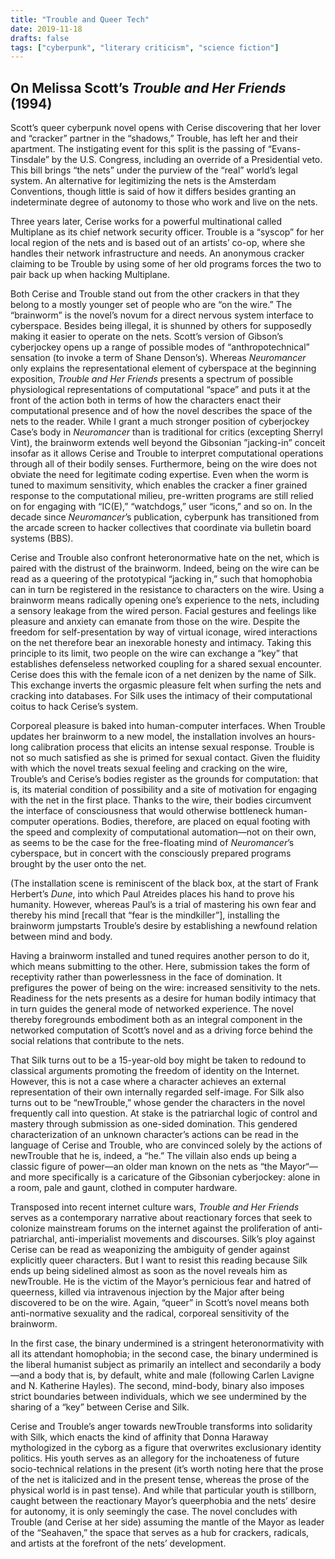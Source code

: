 ```yaml
---
title: "Trouble and Queer Tech"
date: 2019-11-18
drafts: false
tags: ["cyberpunk", "literary criticism", "science fiction"]
---
```

## On Melissa Scott’s *Trouble and Her Friends* (1994)

Scott’s queer cyberpunk novel opens with Cerise discovering that her lover and “cracker” partner in the “shadows,” Trouble, has left her and their apartment. The instigating event for this split is the passing of “Evans-Tinsdale” by the U.S. Congress, including an override of a Presidential veto. This bill brings “the nets” under the purview of the “real” world’s legal system. An alternative for legitimizing the nets is the Amsterdam Conventions, though little is said of how it differs besides granting an indeterminate degree of autonomy to those who work and live on the nets.

Three years later, Cerise works for a powerful multinational called Multiplane as its chief network security officer. Trouble is a “syscop” for her local region of the nets and is based out of an artists’ co-op, where she handles their network infrastructure and needs. An anonymous cracker claiming to be Trouble by using some of her old programs forces the two to pair back up when hacking Multiplane.

Both Cerise and Trouble stand out from the other crackers in that they belong to a mostly younger set of people who are “on the wire.” The “brainworm” is the novel’s novum for a direct nervous system interface to cyberspace. Besides being illegal, it is shunned by others for supposedly making it easier to operate on the nets. Scott’s version of Gibson’s cyberjockey opens up a range of possible modes of “anthropotechnical” sensation (to invoke a term of Shane Denson’s). Whereas *Neuromancer* only explains the representational element of cyberspace at the beginning exposition, *Trouble and Her Friends* presents a spectrum of possible physiological representations of computational “space” and puts it at the front of the action both in terms of how the characters enact their computational presence and of how the novel describes the space of the nets to the reader. While I grant a much stronger position of cyberjockey Case’s body in *Neuromancer* than is traditional for critics (excepting Sherryl Vint), the brainworm extends well beyond the Gibsonian ”jacking-in” conceit insofar as it allows Cerise and Trouble to interpret computational operations through all of their bodily senses. Furthermore, being on the wire does not obviate the need for legitimate coding expertise. Even when the worm is tuned to maximum sensitivity, which enables the cracker a finer grained response to the computational milieu, pre-written programs are still relied on for engaging with “IC(E),” “watchdogs,” user “icons,” and so on. In the decade since *Neuromancer*’s publication, cyberpunk has transitioned from the arcade screen to hacker collectives that coordinate via bulletin board systems (BBS).

Cerise and Trouble also confront heteronormative hate on the net, which is paired with the distrust of the brainworm. Indeed, being on the wire can be read as a queering of the prototypical “jacking in,” such that homophobia can in turn be registered in the resistance to characters on the wire. Using a brainworm means radically opening one’s experience to the nets, including a sensory leakage from the wired person. Facial gestures and feelings like pleasure and anxiety can emanate from those on the wire. Despite the freedom for self-presentation by way of virtual iconage, wired interactions on the net therefore bear an inexorable honesty and intimacy. Taking this principle to its limit, two people on the wire can exchange a “key” that establishes defenseless networked coupling for a shared sexual encounter. Cerise does this with the female icon of a net denizen by the name of Silk. This exchange inverts the orgasmic pleasure felt when surfing the nets and cracking into databases. For Silk uses the intimacy of their computational coitus to hack Cerise’s system.

Corporeal pleasure is baked into human-computer interfaces. When Trouble updates her brainworm to a new model, the installation involves an hours-long calibration process that elicits an intense sexual response. Trouble is not so much satisfied as she is primed for sexual contact. Given the fluidity with which the novel treats sexual feeling and cracking on the wire, Trouble’s and Cerise’s bodies register as the grounds for computation: that is, its material condition of possibility and a site of motivation for engaging with the net in the first place. Thanks to the wire, their bodies circumvent the interface of consciousness that would otherwise bottleneck human-computer operations. Bodies, therefore, are placed on equal footing with the speed and complexity of computational automation—not on their own, as seems to be the case for the free-floating mind of *Neuromancer*’s cyberspace, but in concert with the consciously prepared programs brought by the user onto the net. 

(The installation scene is reminiscent of the black box, at the start of Frank Herbert’s *Dune*, into which Paul Atreides places his hand to prove his humanity. However, whereas Paul’s is a trial of mastering his own fear and thereby his mind [recall that “fear is the mindkiller”], installing the brainworm jumpstarts Trouble’s desire by establishing a newfound relation between mind and body.

Having a brainworm installed and tuned requires another person to do it, which means submitting to the other. Here, submission takes the form of receptivity rather than powerlessness in the face of domination. It prefigures the power of being on the wire: increased sensitivity to the nets. Readiness for the nets presents as a desire for human bodily intimacy that in turn guides the general mode of networked experience. The novel thereby foregrounds embodiment both as an integral component in the networked computation of Scott’s novel and as a driving force behind the social relations that contribute to the nets. 

That Silk turns out to be a 15-year-old boy might be taken to redound to classical arguments promoting the freedom of identity on the Internet. However, this is not a case where a character achieves an external representation of their own internally regarded self-image. For Silk also turns out to be “newTrouble,” whose gender the characters in the novel frequently call into question. At stake is the patriarchal logic of control and mastery through submission as one-sided domination. This gendered characterization of an unknown character’s actions can be read in the language of Cerise and Trouble, who are convinced solely by the actions of newTrouble that he is, indeed, a “he.” The villain also ends up being a classic figure of power—an older man known on the nets as “the Mayor“—and more specifically is a caricature of the Gibsonian cyberjockey: alone in a room, pale and gaunt, clothed in computer hardware.

Transposed into recent internet culture wars, *Trouble and Her Friends* serves as a contemporary narrative about reactionary forces that seek to colonize mainstream forums on the internet against the proliferation of anti-patriarchal, anti-imperialist movements and discourses. Silk’s ploy against Cerise can be read as weaponizing the ambiguity of gender against explicitly queer characters. But I want to resist this reading because Silk ends up being sidelined almost as soon as the novel reveals him as newTrouble. He is the victim of the Mayor’s pernicious fear and hatred of queerness, killed via intravenous injection by the Major after being discovered to be on the wire. Again, “queer” in Scott’s novel means both anti-normative sexuality and the radical, corporeal sensitivity of the brainworm. 

In the first case, the binary undermined is a stringent heteronormativity with all its attendant homophobia; in the second case, the binary undermined is the liberal humanist subject as primarily an intellect and secondarily a body—and a body that is, by default, white and male (following Carlen Lavigne and N. Katherine Hayles). The second, mind-body, binary also imposes strict boundaries between individuals, which we see undermined by the sharing of a “key” between Cerise and Silk.

Cerise and Trouble’s anger towards newTrouble transforms into solidarity with Silk, which enacts the kind of affinity that Donna Haraway mythologized in the cyborg as a figure that overwrites exclusionary identity politics. His youth serves as an allegory for the inchoateness of future socio-technical relations in the present (it’s worth noting here that the prose of the net is italicized and in the present tense, whereas the prose of the physical world is in past tense). And while that particular youth is stillborn, caught between the reactionary Mayor’s queerphobia and the nets’ desire for autonomy, it is only seemingly the case. The novel concludes with Trouble (and Cerise at her side) assuming the mantle of the Mayor as leader of the “Seahaven,” the space that serves as a hub for crackers, radicals, and artists at the forefront of the nets’ development.